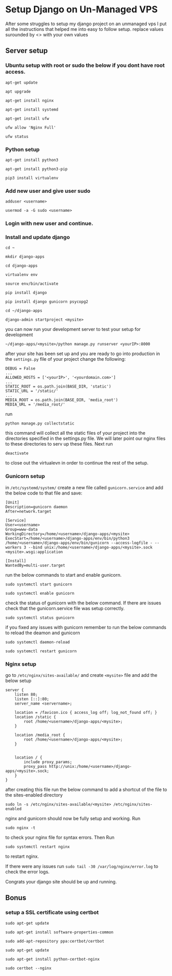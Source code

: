 # Setup Django on Un-Managed VPS

After some struggles to setup my django project on an unmanaged vps I put all the instructions that helped me into easy to follow setup.
replace values surounded by <> with your own values

## Server setup

### Ubuntu setup with root or sudo the below if you dont have root access.

`apt-get update`

`apt upgrade`

`apt-get install nginx`

`apt-get install systemd`

`apt-get install ufw`

`ufw allow 'Nginx Full'`

`ufw status`

### Python setup

`apt-get install python3`

`apt-get install python3-pip`

`pip3 install virtualenv`

### Add new user and give user sudo

`adduser <username>`

`usermod -a -G sudo <username>`

### Login with new user and continue.
### Install and update django

`cd ~`

`mkdir django-apps`

`cd django-apps`

`virtualenv env`

`source env/bin/activate`

`pip install django`

`pip install django gunicorn psycopg2`

`cd ~/django-apps`

`django-admin startproject <mysite>`

you can now run your development server to test your setup for development 

`~/django-apps/<mysite>/python manage.py runserver <yourIP>:8000`

after your site has been set up and you are ready to go into production in the `settings.py` file of your project change the following:

```
DEBUG = False
...
ALLOWED_HOSTS = ['<yourIP>', '<yourdomain.com>']
...
STATIC_ROOT = os.path.join(BASE_DIR, 'static')
STATIC_URL = '/static/'
...
MEDIA_ROOT = os.path.join(BASE_DIR, 'media_root')
MEDIA_URL = '/media_root/'
```
run

`python manage.py collectstatic`

this command will collect all the static files of your project into the directories specified in the settings.py file. We will later point our nginx files to these directories to serv up these files. Next run

`deactivate` 

to close out the virtualevn in order to continue the rest of the setup.

### Gunicorn setup

in `/etc/systemd/system/` create a new file called `gunicorn.service` and add the below code to that file and save:

```
[Unit]
Description=gunicorn daemon
After=network.target

[Service]
User=<username>
Group=www-data
WorkingDirectory=/home/<username>/django-apps/<mysite>
ExecStart=/home/<username>/django-apps/env/bin/python3 /home/<username>/django-apps/env/bin/gunicorn --access-logfile - --workers 3 --bind unix:/home/<username>/django-apps/<mysite>.sock <mysite>.wsgi:application

[Install]
WantedBy=multi-user.target
```
run the below commands to start and enable gunicorn.

`sudo systemctl start gunicorn`

`sudo systemctl enable gunicorn`

check the status of gunicorn with the below command. If there are issues check that the gunicorn.service file was setup correctly.

`sudo systemctl status gunicorn`

if you fixed any issues with gunicorn remember to run the below commands to reload the deamon and gunicorn

`sudo systemctl daemon-reload`

`sudo systemctl restart gunicorn`

### Nginx setup

go to `/etc/nginx/sites-available/` and create `<mysite>` file and add the below setup

```
server {
    listen 80;
    listen [::]:80;
    server_name <servername>;

    location = /favicon.ico { access_log off; log_not_found off; }
    location /static {
        root /home/<username>/django-apps/<mysite>;
    }

    location /media_root {
        root /home/<username>/django-apps/<mysite>;
    }


    location / {
        include proxy_params;
        proxy_pass http://unix:/home/<username>/django-apps/<mysite>.sock;
    }
}
```

after creating this file run the below command to add a shortcut of the file to the sites-enabled directory  

`sudo ln -s /etc/nginx/sites-available/<mysite> /etc/nginx/sites-enabled`

nginx and gunicorn should now be fully setup and working. Run 

`sudo nginx -t`

to check your nginx file for syntax errors. Then Run

`sudo systemctl restart nginx`

to restart nginx.

If there were any issues run `sudo tail -30 /var/log/nginx/error.log` to check the error logs.

Congrats your django site should be up and running. 


## Bonus

### setup a SSL certificate using certbot

`sudo apt-get update`

`sudo apt-get install software-properties-common`

`sudo add-apt-repository ppa:certbot/certbot`

`sudo apt-get update`

`sudo apt-get install python-certbot-nginx` 

`sudo certbot --nginx`
